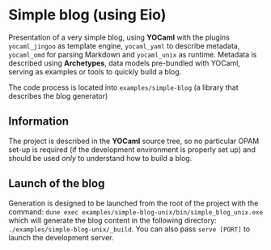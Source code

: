 # Simple blog (using Eio)

Presentation of a very simple blog, using **YOCaml** with the plugins
`yocaml_jingoo` as template engine, `yocaml_yaml` to describe metadata,
`yocaml_omd` for parsing Markdown and `yocaml_unix` as runtime. Metadata is
described using **Archetypes**, data models pre-bundled with YOCaml, serving as
examples or tools to quickly build a blog.

The code process is located into `examples/simple-blog` (a library that
describes the blog generator)

## Information

The project is described in the **YOCaml** source tree, so no particular OPAM set-up
is required (if the development environment is properly set up) and should be
used _only_ to understand how to build a blog.

## Launch of the blog

Generation is designed to be launched from the root of the project with the
command: `dune exec examples/simple-blog-unix/bin/simple_blog_unix.exe` which will
generate the blog content in the following directory:
`./examples/simple-blog-unix/_build`. You can also pass `serve [PORT]` to launch
the development server.
